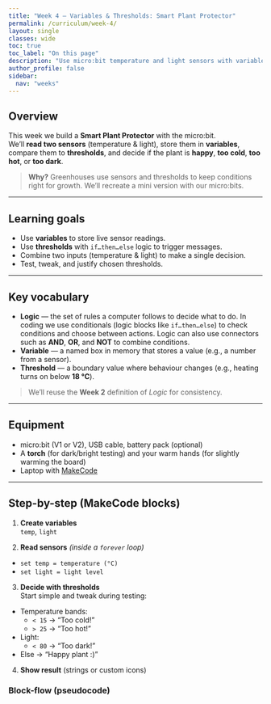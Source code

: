 ```yaml
---
title: "Week 4 — Variables & Thresholds: Smart Plant Protector"
permalink: /curriculum/week-4/
layout: single
classes: wide
toc: true
toc_label: "On this page"
description: "Use micro:bit temperature and light sensors with variables and thresholds to monitor plant comfort."
author_profile: false
sidebar:
  nav: "weeks"
---
```


## Overview

This week we build a **Smart Plant Protector** with the micro:bit.  
We’ll **read two sensors** (temperature & light), store them in **variables**, compare them to **thresholds**, and decide if the plant is **happy**, **too cold**, **too hot**, or **too dark**.

> **Why?** Greenhouses use sensors and thresholds to keep conditions right for growth. We’ll recreate a mini version with our micro:bits.

---

## Learning goals

- Use **variables** to store live sensor readings.  
- Use **thresholds** with `if…then…else` logic to trigger messages.  
- Combine two inputs (temperature & light) to make a single decision.  
- Test, tweak, and justify chosen thresholds.

---

## Key vocabulary

- **Logic** — the set of rules a computer follows to decide what to do. In coding we use conditionals (logic blocks like `if…then…else`) to check conditions and choose between actions. Logic can also use connectors such as **AND**, **OR**, and **NOT** to combine conditions.  
- **Variable** — a named box in memory that stores a value (e.g., a number from a sensor).  
- **Threshold** — a boundary value where behaviour changes (e.g., heating turns on below **18 °C**).

> We’ll reuse the **Week 2** definition of *Logic* for consistency.

---

## Equipment

- micro:bit (V1 or V2), USB cable, battery pack (optional)  
- A **torch** (for dark/bright testing) and your warm hands (for slightly warming the board)  
- Laptop with [MakeCode](https://makecode.microbit.org)

---

## Step-by-step (MakeCode blocks)

1) **Create variables**  
`temp`, `light`

2) **Read sensors** *(inside a `forever` loop)*  
- `set temp = temperature (°C)`  
- `set light = light level`

3) **Decide with thresholds**  
Start simple and tweak during testing:

- Temperature bands:
  - `< 15` → “Too cold!”
  - `> 25` → “Too hot!”
- Light:
  - `< 80` → “Too dark!”
- Else → “Happy plant :)”

4) **Show result** (strings or custom icons)

### Block-flow (pseudocode)


